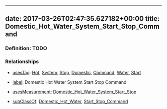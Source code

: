 
---
date: 2017-03-26T02:47:35.627182+00:00
title: Domestic_Hot_Water_System_Start_Stop_Command
---
### Definition: TODO

### Relationships

* [usesTag](https://brickschema.org/schema/1.0/BrickFrame#usesTag): [Hot](https://brickschema.org/schema/1.0/BrickTag#Hot), [System](https://brickschema.org/schema/1.0/BrickTag#System), [Stop](https://brickschema.org/schema/1.0/BrickTag#Stop), [Domestic](https://brickschema.org/schema/1.0/BrickTag#Domestic), [Command](https://brickschema.org/schema/1.0/BrickTag#Command), [Water](https://brickschema.org/schema/1.0/BrickTag#Water), [Start](https://brickschema.org/schema/1.0/BrickTag#Start)

* [label](http://www.w3.org/2000/01/rdf-schema#label): Domestic Hot Water System Start Stop Command

* [usesMeasurement](https://brickschema.org/schema/1.0/BrickFrame#usesMeasurement): [Domestic_Hot_Water_System_Start_Stop](https://brickschema.org/schema/1.0/Brick#Domestic_Hot_Water_System_Start_Stop)

* [subClassOf](http://www.w3.org/2000/01/rdf-schema#subClassOf): [Domestic_Hot_Water](https://brickschema.org/schema/1.0/Brick#Domestic_Hot_Water), [Start_Stop_Command](https://brickschema.org/schema/1.0/Brick#Start_Stop_Command)
